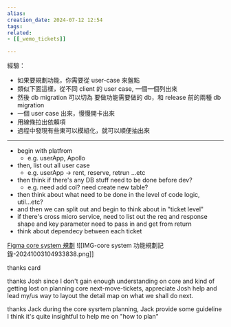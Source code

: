 ```yaml
---  
alias:  
creation_date: 2024-07-12 12:54  
tags: 
related:
- [[_wemo_tickets]]

---  
```


經驗：
- 如果要規劃功能，你需要從 user-case 來盤點
- 類似下面這樣，從不同 client 的 user case, 一個一個列出來
- 然後 db migration 可以切為 要做功能需要做的 db，和 release 前的兩種 db migration
- 一個 user case 出來，慢慢開卡出來
- 用線條拉出依賴項
- 過程中發現有些東可以模組化，就可以順便抽出來


---



- begin with platfrom
	- e.g. userApp, Apollo
- then, list out all user case
	- e.g.   userApp -> rent, reserve, retrun ...etc
- then think if there's any DB stuff need to be done before dev?
	- e.g. need add col? need create new table?
- then think about what need to be done in the level of code logic, util...etc? 
- and then we can split out and begin to think about in "ticket level"
- if there's cross micro service, need to list out the req and response shape and key parameter need to pass in and get from return
- think about dependecy between each ticket


[Figma core system 規劃](https://www.figma.com/board/K7vENJvYjl1Mw0mULI0YFo/BE-benhu-draft-0?node-id=655-1923&t=QjkNx93xK5RqwQQK-0)
![[IMG-core system 功能規劃記錄-20241003104933838.png]]

thanks card


thanks Josh
since I don't gain enough understanding on core and kind of getting lost on planning core next-move-tickets, appreciate Josh help and lead my/us way to layout the detail map on what we shall do next.


thanks Jack
during the core sysrtem planning, Jack provide some guideline I think it's quite insightful to help me on "how to plan"
